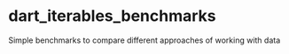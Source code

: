 # dart_iterables_benchmarks
Simple benchmarks to compare different approaches  of working with data
